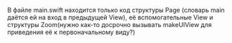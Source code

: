 В файле main.swift находится только код структуры Page (словарь main даётся ей на вход в предыдущей View), её вспомогательные View и структуры Zoom(нужно как-то досрочно вызывать makeUIView для приведения её к первоначальному виду?)
